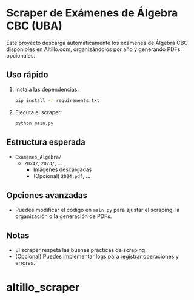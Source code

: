 # Scraper de Exámenes de Álgebra CBC (UBA)

Este proyecto descarga automáticamente los exámenes de Álgebra CBC disponibles en Altillo.com, organizándolos por año y generando PDFs opcionales.

## Uso rápido

1. Instala las dependencias:
   ```bash
   pip install -r requirements.txt
   ```
2. Ejecuta el scraper:
   ```bash
   python main.py
   ```

## Estructura esperada
- `Examenes_Algebra/`
  - `2024/`, `2023/`, ...
    - Imágenes descargadas
    - (Opcional) `2024.pdf`, ...

## Opciones avanzadas
- Puedes modificar el código en `main.py` para ajustar el scraping, la organización o la generación de PDFs.

## Notas
- El scraper respeta las buenas prácticas de scraping.
- (Opcional) Puedes implementar logs para registrar operaciones y errores.
# altillo_scraper
